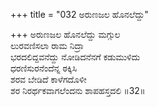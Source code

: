 +++
title = "032 ಅರುಣಜಲ ಹೊನಲೆದ್ದು"

+++
ಅರುಣಜಲ ಹೊನಲೆದ್ದು ಮಗ್ಗುಲ  
ಲುರವಣಿಸಲಾ ರಾಮ ನಿದ್ರಾ  
ಭರದಲಿದ್ದವನೆದ್ದು ನೋಡಿದನೆನಗೆ ಕಡುಮುಳಿದು  
ಧರಣಿಸುರನೆಂದೆನ್ನ ಠಕ್ಕಿಸಿ  
ಶರವ ಬೇಡಿದೆ ಕಾಳೆಗದೊಳೀ  
ಶರ ನಿರರ್ಥಕವಾಗಲೆಂದನು ಶಾಪಹಸ್ತದಲಿ      ॥32॥